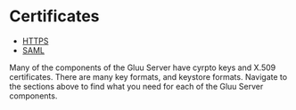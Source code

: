 # Certificates 

- [HTTPS](./https.md)
- [SAML](./saml.md)

Many of the components of the Gluu Server have cyrpto keys and 
X.509 certificates. There are many key formats, and keystore
formats. Navigate to the sections above to find what you need for 
each of the Gluu Server components.

